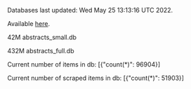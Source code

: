 Databases last updated: Wed May 25 13:13:16 UTC 2022. 

Available [here](https://github.com/cbeauhilton/ash-db/releases).


42M	abstracts_small.db

432M	abstracts_full.db

Current number of items in db:
[{"count(*)": 96904}]

Current number of scraped items in db:
[{"count(*)": 51903}]
